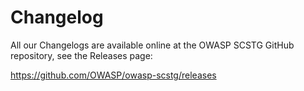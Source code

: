 # Changelog

All our Changelogs are available online at the OWASP SCSTG GitHub repository, see the Releases page:

<https://github.com/OWASP/owasp-scstg/releases>